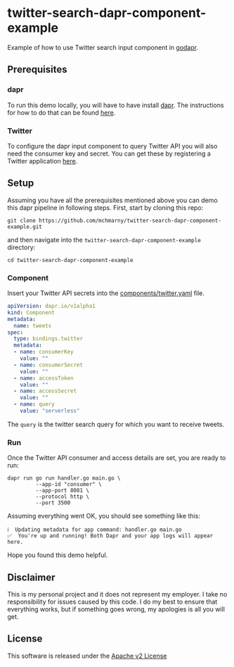 # twitter-search-dapr-component-example

Example of how to use Twitter search input component in [godapr](https://github.com/mchmarny/godapr).


## Prerequisites

### dapr

To run this demo locally, you will have to have install [dapr](https://github.com). The instructions for how to do that can be found [here](https://github.com/dapr/docs/blob/master/getting-started/environment-setup.md).

### Twitter

To configure the dapr input component to query Twitter API you will also need the consumer key and secret. You can get these by registering a Twitter application [here](https://developer.twitter.com/en/apps/create).

## Setup

Assuming you have all the prerequisites mentioned above you can demo this dapr pipeline in following steps. First, start by cloning this repo:

```shell
git clone https://github.com/mchmarny/twitter-search-dapr-component-example.git
```

and then navigate into the `twitter-search-dapr-component-example` directory:

```shell
cd twitter-search-dapr-component-example
```

### Component 

Insert your Twitter API secrets into the [components/twitter.yaml](components/twitter.yaml) file.

```yaml
apiVersion: dapr.io/v1alpha1
kind: Component
metadata:
  name: tweets
spec:
  type: bindings.twitter
  metadata:
  - name: consumerKey
    value: ""
  - name: consumerSecret
    value: ""
  - name: accessToken
    value: ""
  - name: accessSecret
    value: ""
  - name: query
    value: "serverless"
```

The `query` is the twitter search query for which you want to receive tweets.


### Run

Once the Twitter API consumer and access details are set, you are ready to run:


```shell
dapr run go run handler.go main.go \
         --app-id "consumer" \
         --app-port 8081 \
         --protocol http \
         --port 3500
```

Assuming everything went OK, you should see something like this:

```shell
ℹ️  Updating metadata for app command: handler.go main.go
✅  You're up and running! Both Dapr and your app logs will appear here.
```

Hope you found this demo helpful. 

## Disclaimer

This is my personal project and it does not represent my employer. I take no responsibility for issues caused by this code. I do my best to ensure that everything works, but if something goes wrong, my apologies is all you will get.

## License
This software is released under the [Apache v2 License](./LICENSE)




